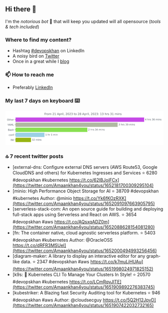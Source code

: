 <!--- [![Hits](https://hits.seeyoufarm.com/api/count/incr/badge.svg?url=https%3A%2F%2Fgithub.com%2Fakhan4u%2Fhit-counter&count_bg=%2379C83D&title_bg=%23555555&icon=&icon_color=%23E7E7E7&title=visits&edge_flat=false)](https://hits.seeyoufarm.com) --->

## Hi there 👋

I'm the _notorious bot_ 🤣 that will keep you updated will all opensource (_tools & tech included_) 

### Where to find my content?

* Hashtag [#devopskhan](https://www.linkedin.com/feed/hashtag/devopskhan) on LinkedIn
* A noisy bird on [Twitter](https://twitter.com/Amaankhan4you)
* Once in a great while I [blog](https://linuxparrot.netlify.app) 


### 📫 **How to reach me**

* Preferably [LinkedIn](https://www.linkedin.com/in/amaan-khan-linux-ninja)

### My last 7 days on keyboard ⌨️

<img src="https://github.com/akhan4u/akhan4u/blob/main/images/stat.svg" alt="Amaan's Wakatime Activity!"/>

### 🔝 7 recent twitter posts
<!-- DEVDOJO:START -->
- [external-dns: Configure external DNS servers &lpar;AWS Route53, Google CloudDNS and others&rpar; for Kubernetes Ingresses and Services
⭐️ 6280
#devopskhan #kubernetes
https://t.co/62IBJoiFCx](https://twitter.com/Amaankhan4you/status/1652181700309295104)
- [minio: High Performance Object Storage for AI
⭐️ 38709
#devopskhan #kubernetes
Author: @minio
https://t.co/Yk6fKOzRXK](https://twitter.com/Amaankhan4you/status/1652091097663905795)
- [serverless-stack-com: An open source guide for building and deploying full-stack apps using Serverless and React on AWS.
⭐️ 3654
#devopskhan #aws
https://t.co/AQsxqADZ0m](https://twitter.com/Amaankhan4you/status/1652088628154081280)
- [fn: The container native, cloud agnostic serverless platform.
⭐️ 5403
#devopskhan #kubernetes
Author: @OracleOSS
https://t.co/dRFR3MSUeI](https://twitter.com/Amaankhan4you/status/1652000494993256456)
- [diagram-maker: A library to display an interactive editor for any graph-like data.
⭐️ 2347
#devopskhan #aws
https://t.co/k7muLjHUAu](https://twitter.com/Amaankhan4you/status/1651998024971825152)
- [k9s: 🐶 Kubernetes CLI To Manage Your Clusters In Style!
⭐️ 20570
#devopskhan #kubernetes
https://t.co/LCmRqvJlTE](https://twitter.com/Amaankhan4you/status/1651909892276383745)
- [kubestriker: A Blazing fast Security Auditing tool for Kubernetes
⭐️ 946
#devopskhan #aws
Author: @cloudsecguy
https://t.co/5Q2H12JpvD](https://twitter.com/Amaankhan4you/status/1651907422032732165)
<!-- DEVDOJO:END -->

<!-- ![Amaan's GitHub stats](https://github-readme-stats.vercel.app/api?username=akhan4u&count_private=true&show_icons=true&hide=contribs) -->
